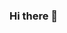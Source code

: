 ### Hi there 👋

<!--
**PariwashDurrani/PariwashDurrani** is a ✨ _special_ ✨ repository because its `README.md` (this file) appears on your GitHub profile.

Here are some ideas to get you started:

- 🔭 I’m currently Self empolyed .
- 🌱 I’m currently learning Java Script and Solidty .....
- 👯 I’m looking to collaborate on Blockchain and Chainlink 
- 🤔 I’m looking for help with Solidty and Remix 
- 💬 Ask me about HTML and CSS
- 📫 How to reach me: @DurraniPariwash
- 😄 Pronouns: ...
- ⚡ Fun fact: ...
-->
